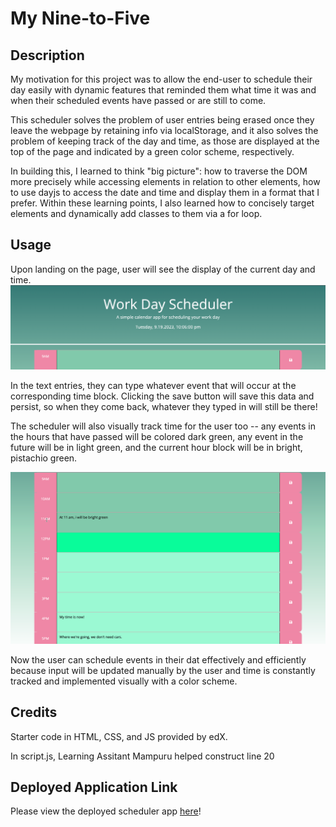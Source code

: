 # My Nine-to-Five

## Description
My motivation for this project was to allow the end-user to schedule their day easily with dynamic features that reminded them what time it was and when their scheduled events have passed or are still to come.

This scheduler solves the problem of user entries being erased once they leave the webpage by retaining info via localStorage, and it also solves the problem of keeping track of the day and time, as those are displayed at the top of the page and indicated by a green color scheme, respectively.

In building this, I learned to think "big picture": how to traverse the DOM more precisely while accessing elements in relation to other elements, how to use dayjs to access the date and time and display them in a format that I prefer. Within these learning points, I also learned how to concisely target elements and dynamically add classes to them via a for loop.

## Usage
Upon landing on the page, user will see the display of the current day and time.
![Scheduler shows day and time](./assets/images/datedisplay.png)

In the text entries, they can type whatever event that will occur at the corresponding time block.
Clicking the save button will save this data and persist, so when they come back, whatever they typed in will still be there!

The scheduler will also visually track time for the user too -- 
any events in the hours that have passed will be colored dark green,
any event in the future will be in light green,
and the current hour block will be in bright, pistachio green.

![Event block colors change depending if time is in the past, present, or the future. One click saves the user's input!](./assets/images/timetracker.png)

Now the user can schedule events in their dat effectively and efficiently because input will be updated manually by the user and time is constantly tracked and implemented visually with a color scheme.


## Credits
Starter code in HTML, CSS, and JS provided by edX.

In script.js, Learning Assitant Mampuru helped construct line 20

## Deployed Application Link
Please view the deployed scheduler app [here](https://mintyry.github.io/my-nine-to-five/)!